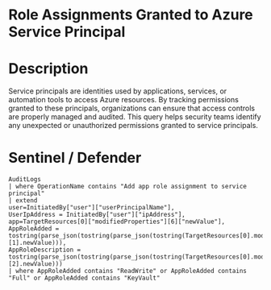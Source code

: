 # Role Assignments Granted to Azure Service Principal

# Description
Service principals are identities used by applications, services, or automation tools to access Azure resources. By tracking permissions granted to these principals, organizations can ensure that access controls are properly managed and audited. This query helps security teams identify any unexpected or unauthorized permissions granted to service principals.

# Sentinel / Defender
```kql
AuditLogs
| where OperationName contains "Add app role assignment to service principal"
| extend
user=InitiatedBy["user"]["userPrincipalName"],
UserIpAddress = InitiatedBy["user"]["ipAddress"],
app=TargetResources[0]["modifiedProperties"][6]["newValue"],
AppRoleAdded = tostring(parse_json(tostring(parse_json(tostring(TargetResources[0].modifiedProperties))[1].newValue))),
AppRoleDescription = tostring(parse_json(tostring(parse_json(tostring(TargetResources[0].modifiedProperties))[2].newValue)))
| where AppRoleAdded contains "ReadWrite" or AppRoleAdded contains "Full" or AppRoleAdded contains "KeyVault"
```
